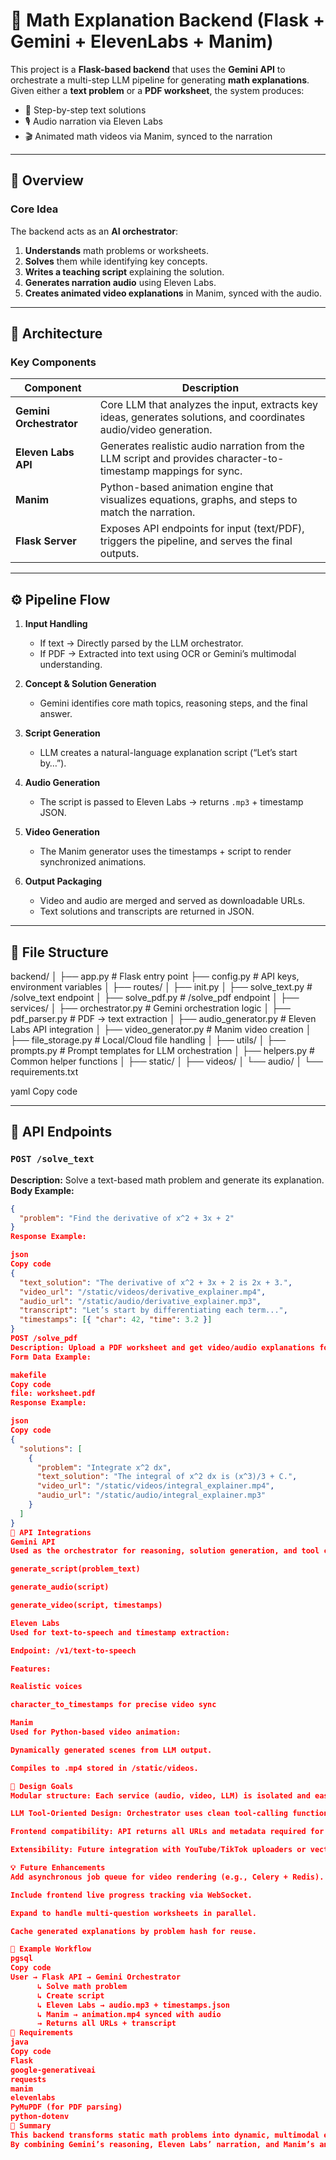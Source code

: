 # 🧠 Math Explanation Backend (Flask + Gemini + ElevenLabs + Manim)

This project is a **Flask-based backend** that uses the **Gemini API** to orchestrate a multi-step LLM pipeline for generating **math explanations**.  
Given either a **text problem** or a **PDF worksheet**, the system produces:
- 🧾 Step-by-step text solutions  
- 🎙️ Audio narration via Eleven Labs  
- 🎬 Animated math videos via Manim, synced to the narration  

---

## 🚀 Overview

### Core Idea
The backend acts as an **AI orchestrator**:
1. **Understands** math problems or worksheets.
2. **Solves** them while identifying key concepts.
3. **Writes a teaching script** explaining the solution.
4. **Generates narration audio** using Eleven Labs.
5. **Creates animated video explanations** in Manim, synced with the audio.

---

## 🧩 Architecture

### Key Components

| Component | Description |
|------------|-------------|
| **Gemini Orchestrator** | Core LLM that analyzes the input, extracts key ideas, generates solutions, and coordinates audio/video generation. |
| **Eleven Labs API** | Generates realistic audio narration from the LLM script and provides character-to-timestamp mappings for sync. |
| **Manim** | Python-based animation engine that visualizes equations, graphs, and steps to match the narration. |
| **Flask Server** | Exposes API endpoints for input (text/PDF), triggers the pipeline, and serves the final outputs. |

---

## ⚙️ Pipeline Flow

1. **Input Handling**
   - If text → Directly parsed by the LLM orchestrator.
   - If PDF → Extracted into text using OCR or Gemini’s multimodal understanding.

2. **Concept & Solution Generation**
   - Gemini identifies core math topics, reasoning steps, and the final answer.

3. **Script Generation**
   - LLM creates a natural-language explanation script (“Let’s start by…”).

4. **Audio Generation**
   - The script is passed to Eleven Labs → returns `.mp3` + timestamp JSON.

5. **Video Generation**
   - The Manim generator uses the timestamps + script to render synchronized animations.

6. **Output Packaging**
   - Video and audio are merged and served as downloadable URLs.
   - Text solutions and transcripts are returned in JSON.

---

## 📁 File Structure

backend/
│
├── app.py # Flask entry point
├── config.py # API keys, environment variables
│
├── routes/
│ ├── init.py
│ ├── solve_text.py # /solve_text endpoint
│ ├── solve_pdf.py # /solve_pdf endpoint
│
├── services/
│ ├── orchestrator.py # Gemini orchestration logic
│ ├── pdf_parser.py # PDF → text extraction
│ ├── audio_generator.py # Eleven Labs API integration
│ ├── video_generator.py # Manim video creation
│ ├── file_storage.py # Local/Cloud file handling
│
├── utils/
│ ├── prompts.py # Prompt templates for LLM orchestration
│ ├── helpers.py # Common helper functions
│
├── static/
│ ├── videos/
│ └── audio/
│
└── requirements.txt

yaml
Copy code

---

## 🧭 API Endpoints

### `POST /solve_text`
**Description:** Solve a text-based math problem and generate its explanation.  
**Body Example:**
```json
{
  "problem": "Find the derivative of x^2 + 3x + 2"
}
Response Example:

json
Copy code
{
  "text_solution": "The derivative of x^2 + 3x + 2 is 2x + 3.",
  "video_url": "/static/videos/derivative_explainer.mp4",
  "audio_url": "/static/audio/derivative_explainer.mp3",
  "transcript": "Let’s start by differentiating each term...",
  "timestamps": [{ "char": 42, "time": 3.2 }]
}
POST /solve_pdf
Description: Upload a PDF worksheet and get video/audio explanations for all contained problems.
Form Data Example:

makefile
Copy code
file: worksheet.pdf
Response Example:

json
Copy code
{
  "solutions": [
    {
      "problem": "Integrate x^2 dx",
      "text_solution": "The integral of x^2 dx is (x^3)/3 + C.",
      "video_url": "/static/videos/integral_explainer.mp4",
      "audio_url": "/static/audio/integral_explainer.mp3"
    }
  ]
}
🧰 API Integrations
Gemini API
Used as the orchestrator for reasoning, solution generation, and tool calling:

generate_script(problem_text)

generate_audio(script)

generate_video(script, timestamps)

Eleven Labs
Used for text-to-speech and timestamp extraction:

Endpoint: /v1/text-to-speech

Features:

Realistic voices

character_to_timestamps for precise video sync

Manim
Used for Python-based video animation:

Dynamically generated scenes from LLM output.

Compiles to .mp4 stored in /static/videos.

🧱 Design Goals
Modular structure: Each service (audio, video, LLM) is isolated and easily replaceable.

LLM Tool-Oriented Design: Orchestrator uses clean tool-calling functions for modularity.

Frontend compatibility: API returns all URLs and metadata required for video players and captions.

Extensibility: Future integration with YouTube/TikTok uploaders or vector DBs for reusable concept videos.

💡 Future Enhancements
Add asynchronous job queue for video rendering (e.g., Celery + Redis).

Include frontend live progress tracking via WebSocket.

Expand to handle multi-question worksheets in parallel.

Cache generated explanations by problem hash for reuse.

🧩 Example Workflow
pgsql
Copy code
User → Flask API → Gemini Orchestrator
      ↳ Solve math problem
      ↳ Create script
      ↳ Eleven Labs → audio.mp3 + timestamps.json
      ↳ Manim → animation.mp4 synced with audio
      → Returns all URLs + transcript
🧪 Requirements
java
Copy code
Flask
google-generativeai
requests
manim
elevenlabs
PyMuPDF (for PDF parsing)
python-dotenv
🧠 Summary
This backend transforms static math problems into dynamic, multimodal explanations.
By combining Gemini’s reasoning, Eleven Labs’ narration, and Manim’s animations, it builds an AI tutor that teaches like Khan Academy — fully automated.
